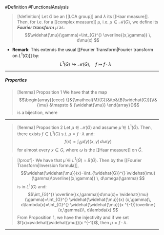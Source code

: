 #Definition #FunctionalAnalysis 

> [!definition]
> Let $G$ be an [[LCA group]] and $\lambda$ its [[Haar measure]]. Then, for i.e. for a [[complex measure]] $\mu$, i.e. $\mu\in \mathcal{M}(G)$, we define its ***Fourier transform*** $\widehat{\mu}$ as:$$\widehat{\mu}(\gamma)=\int_{G}^{} \overline{(x,\gamma)} \, d\mu(x) $$
- **Remark**: This extends the usual [[Fourier Transform|Fourier transform on $L^1(G)$]] by: $$L^1(G)\hookrightarrow \mathcal{M}(G),\quad f\mapsto f\cdot \lambda$$
---
##### Properties
> [!lemma] Proposition 1
> We have that the map $$\begin{array}{cccc} {}&{\mathcal{M}(G)}&\to&{B(\widehat{G})}\\&{\mu} &\mapsto & {\widehat{\mu}} \end{array}{}$$ is a bijection, where 
---
> [!lemma] Proposition 2
> Let $\mu\in \mathcal{M}(G)$ and assume $\widehat{\mu}\in L^1(\widehat{G})$. Then, there exists $f\in L^1(G)$ s.t. $\mu=f\cdot\lambda$ and: $$f(x)=\int_{\widehat{G}}^{} \widehat{\mu}(\gamma)(x,\gamma) \, d\omega(\gamma) $$for almost every $x\in G$, where $\omega$ is the [[Haar measure]] on $\widehat{G}.$

> [!proof]-
> We have that $\widehat{\mu}\in L^1(\widehat{G})\cap B(\widehat{G})$. Then by the [[Fourier Transform|Inversion formula]], $$\widehat{\widehat{\mu}}(x)=\int_{\widehat{G}}^{} \widehat{\mu}(\gamma)\overline{(x,\gamma)} \, d\omega(\gamma) $$is in $L^1(G)$ and: $$\int_{G}^{} \overline{(x,\gamma)}d\mu(x)= \widehat{\mu}(\gamma)=\int_{G}^{} \widehat{\widehat{\mu}}(x) (x,\gamma)\, d\lambda(x)=\int_{G}^{} \widehat{\widehat{\mu}}(x ^{-1})\overline{ (x,\gamma)}\, d\lambda(x) $$From Proposition 1, we have the injectivity and if we set $f(x)=\widehat{\widehat{\mu}}(x ^{-1})$, then $\mu=f\cdot\lambda$.
 
---